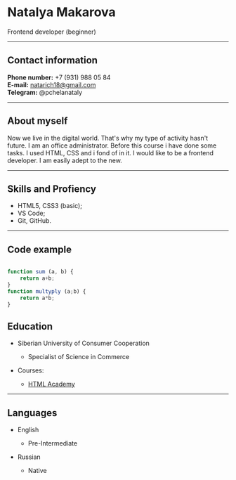 # Natalya Makarova

Frontend developer (beginner)

- - - - -

## Contact information

**Phone number:** +7 (931) 988 05 84  
**E-mail:** natarich18@gmail.com  
**Telegram:** @pchelanataly  

- - - - 

## About myself

Now we live in the digital world. That's why my type of activity hasn't future. I am an office administrator. Before this course i have done some tasks. I used HTML, CSS and i fond of in it. I would like to be a frontend developer. I am easily adept to the new.

- - - - -

## Skills and Profiency

+ HTML5, CSS3 (basic);
+ VS Code;
+ Git, GitHub.

- - - - -
## Code example

```javascript

function sum (a, b) {        
    return a+b;  
}  
function multyply (a;b) {      
    return a*b;  
}  
```
## Education

+ Siberian University of Consumer Cooperation
  + Specialist of Science in Commerce

+ Courses:
  + [HTML Academy](https://htmlacademy.ru/intensive/htmlcss)

- - - - -
## Languages

+ English
  + Pre-Intermediate

+ Russian
  + Native
